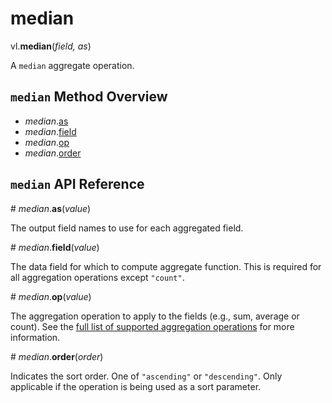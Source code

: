 # median

vl.<b>median</b>(<em>field, as</em>)

A <code>median</code> aggregate operation.

## <code>median</code> Method Overview

* <em>median</em>.<a href="#as">as</a>
* <em>median</em>.<a href="#field">field</a>
* <em>median</em>.<a href="#op">op</a>
* <em>median</em>.<a href="#order">order</a>

## <code>median</code> API Reference

<a name="as">#</a>
<em>median</em>.<b>as</b>(<em>value</em>)

The output field names to use for each aggregated field.

<a name="field">#</a>
<em>median</em>.<b>field</b>(<em>value</em>)

The data field for which to compute aggregate function. This is required for all aggregation operations except `"count"`.

<a name="op">#</a>
<em>median</em>.<b>op</b>(<em>value</em>)

The aggregation operation to apply to the fields (e.g., sum, average or count).
See the [full list of supported aggregation operations](https://vega.github.io/vega-lite/docs/aggregate.html#ops)
for more information.

<a name="order">#</a>
<em>median</em>.<b>order</b>(<em>order</em>)

Indicates the sort order. One of `"ascending"` or `"descending"`. Only applicable if the operation is being used as a sort parameter.

